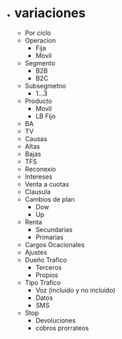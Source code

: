 - # variaciones
	- Por ciclo
	- Operacion
		- Fija
		- Movil
	- Segmento
		- B2B
		- B2C
	- Subsegmetno
		- 1...3
	- Producto
		- Movil
		- LB Fijo
	- BA
	- TV
	- Causas
	- Altas
	- Bajas
	- TFS
	- Reconexio
	- Intereses
	- Venta a cuotas
	- Clausula
	- Cambios de plan
		- Dow
		- Up
	- Renta
		- Secundarias
		- Primarias
	- Cargos Ocacionales
	- Ajustes
	- Dueño Trafico
		- Terceros
		- Propios
	- Tipo Trafico
		- Voz (incluido y no incluido)
		- Datos
		- SMS
	- Stop
		- Devoluciones
		- cobros prorrateos